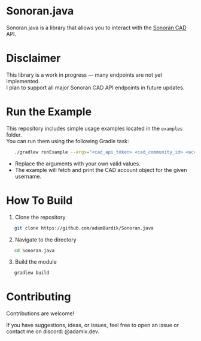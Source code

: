 # Sonoran.java
Sonoran.java is a library that allows you to interact with the [Sonoran CAD](https://sonorancad.com/) API.

# Disclaimer
This library is a work in progress — many endpoints are not yet implemented.  
I plan to support all major Sonoran CAD API endpoints in future updates.

# Run the Example
This repository includes simple usage examples located in the `examples` folder.  
You can run them using the following Gradle task:
```bash
   ./gradlew runExample --args="<cad_api_token> <cad_community_id> <account_username>"
```
- Replace the arguments with your own valid values.
- The example will fetch and print the CAD account object for the given username.

# How To Build
1. Clone the repository
```bash
   git clone https://github.com/adamBurdik/Sonoran.java
```
2. Navigate to the directory
```bash
   cd Sonoran.java
```
3. Build the module
```bash
   gradlew build
```

# Contributing
Contributions are welcome!

If you have suggestions, ideas, or issues, feel free to open an issue or contact me on discord: @adamix.dev.